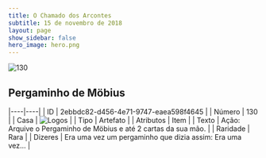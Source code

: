 ```yaml
---
title: O Chamado dos Arcontes
subtitle: 15 de novembro de 2018
layout: page
show_sidebar: false
hero_image: hero.png
---
```


![130](https://cdn.keyforgegame.com/media/card_front/pt/341_130_JRGHQ4HQ5QHC_pt.png)

## Pergaminho de Möbius

|----|----|
| ID | 2ebbdc82-d456-4e71-9747-eaea598f4645 |
| Número | 130 |
| Casa | ![Logos](https://archonarcana.com/images/thumb/c/ce/Logos.png/22px-Logos.png "Logos") |
| Tipo | Artefato |
| Atributos | Item |
| Texto | Ação: Arquive o Pergaminho de Möbius e até 2 cartas da sua mão. |
| Raridade | Rara |
| Dizeres | Era uma vez um pergaminho que dizia assim:  Era uma vez… |
